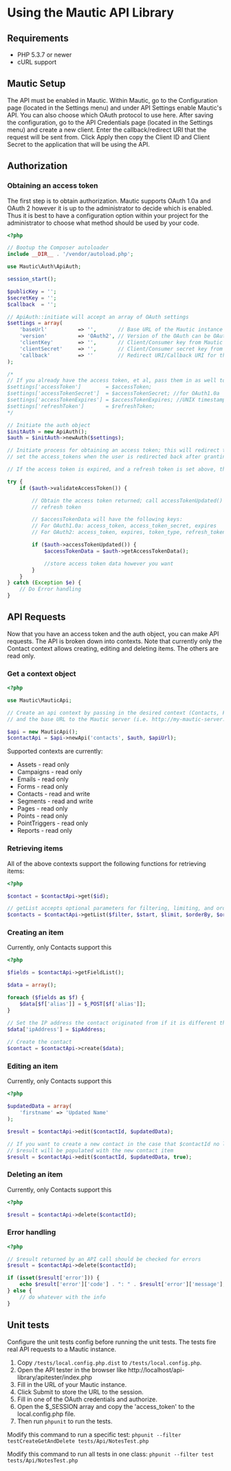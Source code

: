 # Using the Mautic API Library

## Requirements
* PHP 5.3.7 or newer
* cURL support

## Mautic Setup
The API must be enabled in Mautic. Within Mautic, go to the Configuration page (located in the Settings menu) and under API Settings enable
Mautic's API.  You can also choose which OAuth protocol to use here.  After saving the configuration, go to the API Credentials page
(located in the Settings menu) and create a new client.  Enter the callback/redirect URI that the request will be sent from.  Click Apply
then copy the Client ID and Client Secret to the application that will be using the API.

## Authorization
    
### Obtaining an access token
The first step is to obtain authorization.  Mautic supports OAuth 1.0a and OAuth 2 however it is up to the administrator
to decide which is enabled.  Thus it is best to have a configuration option within your project for the administrator 
to choose what method should be used by your code.

```php
<?php

// Bootup the Composer autoloader
include __DIR__ . '/vendor/autoload.php';  

use Mautic\Auth\ApiAuth;

session_start();

$publicKey = ''; 
$secretKey = ''; 
$callback  = ''; 

// ApiAuth::initiate will accept an array of OAuth settings
$settings = array(
    'baseUrl'          => '',       // Base URL of the Mautic instance
    'version'          => 'OAuth2', // Version of the OAuth can be OAuth2 or OAuth1a. OAuth2 is the default value.
    'clientKey'        => '',       // Client/Consumer key from Mautic
    'clientSecret'     => '',       // Client/Consumer secret key from Mautic
    'callback'         => ''        // Redirect URI/Callback URI for this script
);

/*
// If you already have the access token, et al, pass them in as well to prevent the need for reauthorization
$settings['accessToken']        = $accessToken;
$settings['accessTokenSecret']  = $accessTokenSecret; //for OAuth1.0a
$settings['accessTokenExpires'] = $accessTokenExpires; //UNIX timestamp
$settings['refreshToken']       = $refreshToken;
*/

// Initiate the auth object
$initAuth = new ApiAuth();
$auth = $initAuth->newAuth($settings);

// Initiate process for obtaining an access token; this will redirect the user to the $authorizationUrl and/or
// set the access_tokens when the user is redirected back after granting authorization

// If the access token is expired, and a refresh token is set above, then a new access token will be requested

try {
    if ($auth->validateAccessToken()) {

        // Obtain the access token returned; call accessTokenUpdated() to catch if the token was updated via a
        // refresh token

        // $accessTokenData will have the following keys:
        // For OAuth1.0a: access_token, access_token_secret, expires
        // For OAuth2: access_token, expires, token_type, refresh_token

        if ($auth->accessTokenUpdated()) {
            $accessTokenData = $auth->getAccessTokenData();

            //store access token data however you want
        }
    }
} catch (Exception $e) {
    // Do Error handling
}
```

## API Requests
Now that you have an access token and the auth object, you can make API requests.  The API is broken down into contexts.
Note that currently only the Contact context allows creating, editing and deleting items.  The others are read only.

### Get a context object

```php
<?php

use Mautic\MauticApi;

// Create an api context by passing in the desired context (Contacts, Forms, Pages, etc), the $auth object from above
// and the base URL to the Mautic server (i.e. http://my-mautic-server.com/api/)

$api = new MauticApi();
$contactApi = $api->newApi('contacts', $auth, $apiUrl);
```

Supported contexts are currently:

* Assets - read only
* Campaigns - read only
* Emails - read only
* Forms - read only
* Contacts - read and write
* Segments - read and write
* Pages - read only
* Points - read only
* PointTriggers - read only
* Reports - read only

### Retrieving items
All of the above contexts support the following functions for retrieving items:

```php
<?php

$contact = $contactApi->get($id);

// getList accepts optional parameters for filtering, limiting, and ordering
$contacts = $contactApi->getList($filter, $start, $limit, $orderBy, $orderByDir);
```

### Creating an item
Currently, only Contacts support this

```php
<?php

$fields = $contactApi->getFieldList();

$data = array();

foreach ($fields as $f) {
    $data[$f['alias']] = $_POST[$f['alias']];
}

// Set the IP address the contact originated from if it is different than that of the server making the request
$data['ipAddress'] = $ipAddress;
 
// Create the contact 
$contact = $contactApi->create($data);
```
    
### Editing an item
Currently, only Contacts support this

```php
<?php

$updatedData = array(
    'firstname' => 'Updated Name'
);

$result = $contactApi->edit($contactId, $updatedData);

// If you want to create a new contact in the case that $contactId no longer exists
// $result will be populated with the new contact item
$result = $contactApi->edit($contactId, $updatedData, true);
```
    
### Deleting an item
Currently, only Contacts support this

```php
<?php

$result = $contactApi->delete($contactId);
```

### Error handling

```php
<?php

// $result returned by an API call should be checked for errors
$result = $contactApi->delete($contactId);

if (isset($result['error'])) {
    echo $result['error']['code'] . ": " . $result['error']['message'];
} else {
    // do whatever with the info
}
```

## Unit tests

Configure the unit tests config before running the unit tests. The tests fire real API requests to a Mautic instance.

1. Copy `/tests/local.config.php.dist` to `/tests/local.config.php`.
2. Open the API tester in the browser like http://localhost/api-library/apitester/index.php
3. Fill in the URL of your Mautic instance.
4. Click Submit to store the URL to the session.
5. Fill in one of the OAuth credentials and authorize.
6. Open the $_SESSION array and copy the 'access_token' to the local.config.php file.
7. Then run `phpunit` to run the tests.

Modify this command to run a specific test: `phpunit --filter testCreateGetAndDelete tests/Api/NotesTest.php`

Modify this command to run all tests in one class: `phpunit --filter test tests/Api/NotesTest.php`
